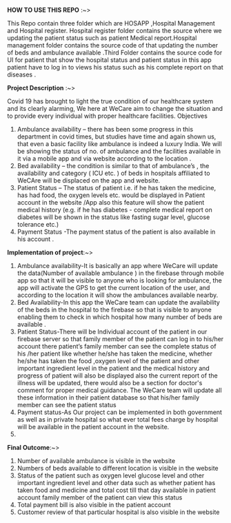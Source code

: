**HOW TO USE THIS REPO** :~>

This Repo contain three folder which are HOSAPP ,Hospital Management and Hospital register. Hospital register folder contains the source where we updating the patient status such as patient Medical report.Hospital management folder contains the source code of that updating the number of beds and ambulance available .Third Folder contains the source code for  UI for patient that show the hospital status and patient status in this app patient have to log in to views his status such as his complete report on that diseases .

**Project Description** :~>

Covid 19 has brought to light the true condition of our healthcare system and its clearly alarming,
We here at WeCare aim to change the situation and to provide every individual with proper healthcare facilities.
Objectives 
1)	Ambulance availability – there has been some progress in this department in covid times, but studies have time and again shown us, that even a basic facility like ambulance is indeed a luxury India. We will be showing the status of no. of ambulance and the facilities available in it via a mobile app and via website according to the location .
2)	Bed availability – the condition is similar to that of ambulance’s , the availability and category ( ICU etc. ) of beds in hospitals affiliated to WeCAre will be displaced on the app and website.
3)	Patient Status – The status of patient i.e. if he has taken the medicine, has had food, the oxygen levels etc. would be displayed in Patient account in the website /App also this feature will show the patient medical history (e.g. if he has diabetes - complete medical report on diabetes will be shown in the status like fasting sugar level, glucose tolerance etc.) 
4)	Payment Status -The payment status of the patient is also available in his account .

**Implementation of project**:~>

1)	Ambulance availability-It is basically an app where WeCare will update the data(Number of available ambulance ) in the firebase through mobile app so that it will be visible to anyone who is looking for ambulance, the app will activate the GPS to get the current location of the user, and according to the location it will show the ambulances available nearby. 
2)	Bed Availability-In this app the WeCare team can update the availability of the beds in the hospital to the firebase so that is visible to anyone enabling them to check in which hospital  how many number of beds are available .
3)	Patient Status-There will be Individual account of the patient in our firebase server so that family member of the patient can log in to his/her account there patient’s family member can see the complete status of his /her patient like whether he/she has taken the medicine, whether he/she has taken the food ,oxygen level of the patient and other important ingredient level in the patient and the medical history and progress of patient will also be displayed also the current report of the illness will be updated, there would also be a section for doctor's comment for proper medical guidance. The WeCare team will update all these information in their patient database so that his/her family member can see the patient status 
4)	Payment status-As Our project can be implemented in both government as well as in private hospital so what ever total fees charge by hospital will be available in the patient account in the website.
5)	
**Final Outcome**:~>

1)	Number of available ambulance  is visible in the website
2)	Numbers of beds available to different location is visible in the website
3)	Status of the patient such as oxygen level glucose level and other important ingredient level and other data such as whether patient has taken food and medicine  and total cost till that day available in patient account family member of the patient can view this status 
4)	Total payment bill is also visible in the patient account 
5)	Customer review of that particular hospital is also visible in the website
